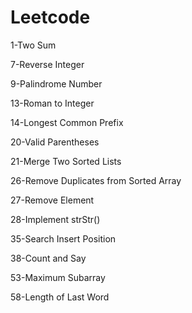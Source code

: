 # Leetcode
1-Two Sum

7-Reverse Integer

9-Palindrome Number

13-Roman to Integer    

14-Longest Common Prefix  

20-Valid Parentheses 

21-Merge Two Sorted Lists 

26-Remove Duplicates from Sorted Array 

27-Remove Element   

28-Implement strStr()  

35-Search Insert Position  

38-Count and Say  

53-Maximum Subarray  

58-Length of Last Word
